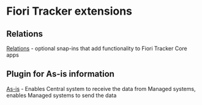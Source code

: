 # Fiori Tracker extensions

## Relations
[Relations](rel.md) - optional snap-ins that add functionality to Fiori Tracker Core apps

## Plugin for As-is information
[As-is](../../asis/SPS02/main.md) - Enables Central system to receive the data from Managed systems, enables Managed systems to send the data
